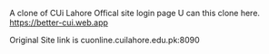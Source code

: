 A clone of CUi Lahore Offical site login page 
U can this clone here.
https://better-cui.web.app

Original Site link is
cuonline.cuilahore.edu.pk:8090
